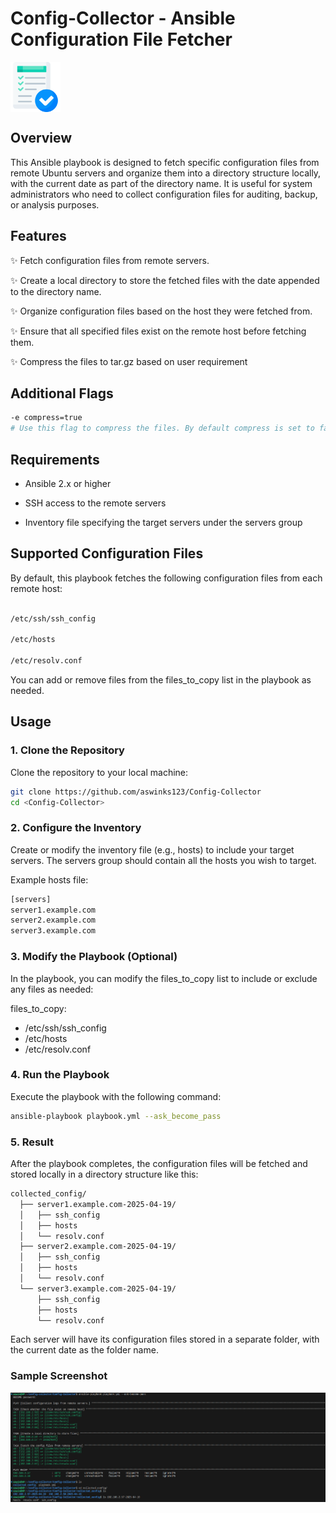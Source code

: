 # Config-Collector - Ansible Configuration File Fetcher

<div style="display: flex; align-items: center;">
    <img src="logo.png" alt="Icon" width="80" style="margin-right: 10px;"/>
    </div>

## Overview

This Ansible playbook is designed to fetch specific configuration files from remote Ubuntu servers and organize them into a directory structure locally, with the current date as part of the directory name. It is useful for system administrators who need to collect configuration files for auditing, backup, or analysis purposes.

## Features

✨ Fetch configuration files from remote servers.

✨ Create a local directory to store the fetched files with the date appended to the directory name.

✨ Organize configuration files based on the host they were fetched from.

✨ Ensure that all specified files exist on the remote host before fetching them.

✨ Compress the files to tar.gz based on user requirement

## Additional Flags
```bash
-e compress=true
# Use this flag to compress the files. By default compress is set to false
```
## Requirements

- Ansible 2.x or higher

- SSH access to the remote servers

- Inventory file specifying the target servers under the servers group

## Supported Configuration Files

By default, this playbook fetches the following configuration files from each remote host:

```bash

/etc/ssh/ssh_config

/etc/hosts

/etc/resolv.conf
```
You can add or remove files from the files_to_copy list in the playbook as needed.

## Usage

### 1. Clone the Repository
Clone the repository to your local machine:

```bash
git clone https://github.com/aswinks123/Config-Collector
cd <Config-Collector>
``` 

### 2. Configure the Inventory
Create or modify the inventory file (e.g., hosts) to include your target servers. The servers group should contain all the hosts you wish to target.

Example hosts file:

```bash
[servers]
server1.example.com
server2.example.com
server3.example.com
```

### 3. Modify the Playbook (Optional)
In the playbook, you can modify the files_to_copy list to include or exclude any files as needed:


files_to_copy:
  - /etc/ssh/ssh_config
  - /etc/hosts
  - /etc/resolv.conf


### 4. Run the Playbook
Execute the playbook with the following command:

```bash
ansible-playbook playbook.yml --ask_become_pass 
```

### 5. Result
After the playbook completes, the configuration files will be fetched and stored locally in a directory structure like this:

```bash
collected_config/
  ├── server1.example.com-2025-04-19/
  │   ├── ssh_config
  │   ├── hosts
  │   └── resolv.conf
  ├── server2.example.com-2025-04-19/
  │   ├── ssh_config
  │   ├── hosts
  │   └── resolv.conf
  └── server3.example.com-2025-04-19/
      ├── ssh_config
      ├── hosts
      └── resolv.conf
```

Each server will have its configuration files stored in a separate folder, with the current date as the folder name.

### Sample Screenshot


![alt text](image.png)